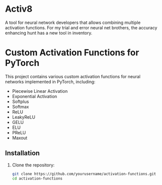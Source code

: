 # Activ8
A tool for neural network developers that allows combining multiple activation functions. For my trial and error neural net brothers, the accuracy enhancing hunt has a new tool in inventory.


# Custom Activation Functions for PyTorch

This project contains various custom activation functions for neural networks implemented in PyTorch, including:
- Piecewise Linear Activation
- Exponential Activation
- Softplus
- Softmax
- ReLU
- LeakyReLU
- GELU
- ELU
- PReLU
- Maxout

## Installation

1. Clone the repository:
   ```bash
   git clone https://github.com/yourusername/activation-functions.git
   cd activation-functions
